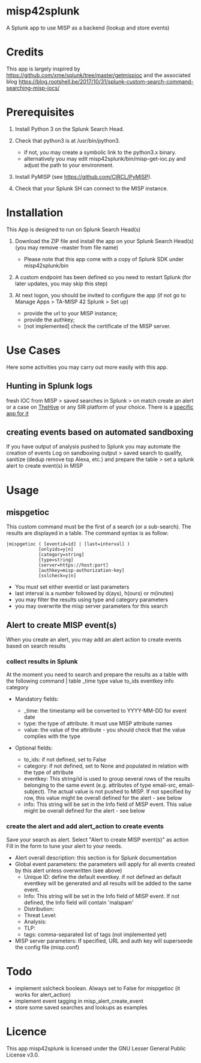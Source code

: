 # misp42splunk
A Splunk app to use MISP as a backend (lookup and store events)

# Credits
This app is largely inspired by https://github.com/xme/splunk/tree/master/getmispioc and the associated blog https://blog.rootshell.be/2017/10/31/splunk-custom-search-command-searching-misp-iocs/

# Prerequisites
1. Install Python 3 on the Splunk Search Head.
2. Check that python3 is at /usr/bin/python3.

    + if not, you may create a symbolic link to the python3.x binary.
    + alternatively you may edit misp42splunk/bin/misp-get-ioc.py and adjust the path to your environment.

3. Install PyMISP (see https://github.com/CIRCL/PyMISP).
4. Check that your Splunk SH can connect to the MISP instance. 

# Installation
This App is designed to run on Splunk Search Head(s)
1. Download the ZIP file and install the app on your Splunk Search Head(s) (you may remove -master from file name)
    * Please note that this app come with a copy of Splunk SDK under misp42splunk/bin
2. A custom endpoint has been defined so you need to restart Splunk (for later updates, you may skip this step)
3. At next logon, you should be invited to configure the app (if not go to Manage Apps > TA-MISP 42 Splunk > Set up) 

    - provide the url to your MISP instance;
    - provide the authkey;
    - [not implemented] check the certificate of the MISP server.

# Use Cases

Here some activities you may carry out more easily with this app.
## Hunting in Splunk logs
fresh IOC from MISP > saved searches in Splunk > on match create an alert or a case on [TheHive](https://thehive-project.org/) or any SIR platform of your choice. There is a [specific app for it](https://splunkbase.splunk.com/app/3642/)

## creating events based on automated sandboxing
If you have output of analysis pushed to Splunk you may automate the creation of events
Log on sandboxing output > saved search to qualify, sanitize (dedup remove top Alexa, etc.)  and prepare the table > set a splunk alert to create event(s) in MISP

# Usage
## mispgetioc
This custom command must be the first of a search (or a sub-search). The results are displayed in a table.
The command syntax is as follow:

    |mispgetioc ( [eventid=id] | [last=interval] )
                [onlyids=y|n]
                [category=string]
                [type=string]
                [server=https://host:port] 
                [authkey=misp-authorization-key]
                [sslcheck=y|n]                  

- You must set either eventid or last parameters
- last interval is a number followed by d(ays), h(ours) or m(inutes)
- you may filter the results using type and category parameters
- you may overwrite the misp server parameters for this search

## Alert to create MISP event(s)    
When you create an alert, you may add an alert action to create events based on search results

### collect results in Splunk
At the moment you need to search and prepare the results as a table with the following command
    | table _time type value to_ids eventkey info category

* Mandatory fields:
    - _time: the timestamp will be converted to YYYY-MM-DD for event date
    - type: the type of attribute. It must use MISP attribute names
    - value: the value of the attribute - you should check that the value complies with the type

* Optional fields:
    - to_ids: if not defined, set to False
    - category: if not defined, set to None and populated in relation with the type of attribute
    - eventkey: This string/id is used to group several rows of the results belonging to the same event (e.g. attributes of type email-src, email-subject). The actual value is not pushed to MISP. If not specified by row, this value might be overall defined for the alert - see below
    - info: This string will be set in the Info field of MISP event. This value might be overall defined for the alert - see below

### create the alert and add alert_action to create events
Save your search as alert. Select "Alert to create MISP event(s)" as action
Fill in the form to tune your alert to your needs.

* Alert overall description: this section is for Splunk documentation
* Global event parameters: the parameters will apply for all events created by this alert unless overwritten (see above)
    - Unique ID: define the default eventkey. if not defined an default eventkey will be generated and all results will be added to the same event.
    - Info: This string will be set in the Info field of MISP event. If not defined, the Info field will contain 'malspam'
    - Distribution:
    - Threat Level:
    - Analysis:
    - TLP:
    - tags: comma-separated list of tags (not implemented yet)
* MISP server parameters: If specified, URL and auth key will superseede the config file (misp.conf)

# Todo
- implement sslcheck boolean. Always set to False for mispgetioc (it works for alert_action)
- implement event tagging in misp_alert_create_event
- store some saved searches and lookups as examples

# Licence
This app misp42splunk is licensed under the GNU Lesser General Public License v3.0.
